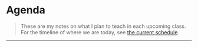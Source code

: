 # Agenda

> These are my notes on what I plan to teach in each upcoming class. For the timeline of where we are today, see [the current schedule](./README.md).

----
